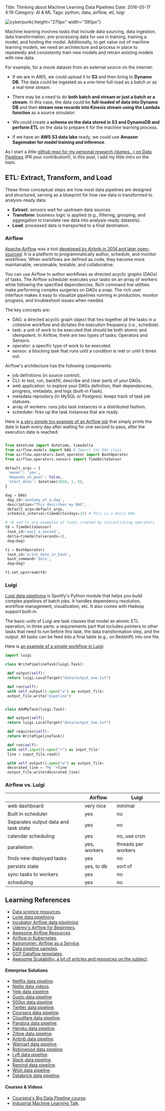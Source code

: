Title: Thinking about Machine Learning Data Pipelines
Date: 2016-05-17 4:19 
Category: AI & ML
Tags: python, data, airflow, etl, luigi


![cyberpunk](./cyberpunk/data_pip.png){:height="270px" width="390px"}

 Machine learning involves tasks that include data sourcing, data ingestion, data transformation, pre-processing data for use in training, training a model, and hosting the model. Additionally, to get value out of machine learning models, we need an architecture and process in place to repeatedly and consistently train new models and retrain existing models with new data.

For example, for a movie dataset from an external source on the internet:

* If we are in AWS, we could upload it to **S3** and then bring to **Dynamo DB**. The data could be ingested as a one-time full-load as a batch or as a real-time stream.

* There may be a need to do **both batch and stream or just a batch or a stream**. In this case, the data could be **full-loaded of data into Dynamo DB** and then **stream new records into Kinesis stream using the Lambda function** as a source simulator.

* We could create a **schema on the data stored in S3 and DynamoDB and perform ETL** on the data to prepare it for the machine learning process.

* If we have an **AWS S3 data lake** ready, we could use **Amazon Sagemaker for model training and inference**.

As I start a little [github repo for my personal research (dumps...) on Data Pipelines](https://github.com/bt3gl/Data-Pipelines) (PR your contribution!), in this post, I add my little intro on the topic.


## ETL: Extract, Transform, and Load

These three conceptual steps are how most data pipelines are designed and structured, serving as a blueprint for how raw data is transformed to analysis-ready data:

* **Extract**: sensors wait for upstream data sources.
* **Transform**: business logic is applied (e.g., filtering, grouping, and aggregation to translate raw data into analysis-ready datasets).
* **Load**: processed data is transported to a final destination.

### Airflow

[Apache Airflow](https://github.com/apache/airflow) was a tool [developed by Airbnb in 2014 and later open-sourced](https://medium.com/airbnb-engineering/airflow-a-workflow-management-platform-46318b977fd8). It is a platform to programmatically author, schedule, and monitor workflows. When workflows are defined as code, they become more maintainable, versionable, testable, and collaborative.

You can use Airflow to author workflows as directed acyclic graphs (DAGs) of tasks. The Airflow scheduler executes your tasks on an array of workers while following the specified dependencies. Rich command line utilities make performing complex surgeries on DAGs a snap. The rich user interface makes it easy to visualize pipelines running in production, monitor progress, and troubleshoot issues when needed.

The key concepts are:

* DAG: a directed acyclic graph object that ties together all the tasks in a cohesive workflow and dictates the execution frequency (i.e., schedule).
* task: a unit of work to be executed that should be both atomic and idempotent. In Airflow, there are two types of tasks: Operators and Sensors.
* operator: a specific type of work to be executed.
* sensor: a blocking task that runs until a condition is met or until it times out.
 
Airflow's architecture has the following components:

* job definitions (in source control).
* CLI: to test, run, backfill, describe and clear parts of your DAGs.
* web application: to explore your DAGs definition, their dependencies, progress, metadata, and logs (built-in Flask).
* metadata repository (in MySQL or Postgres): keeps track of task job statuses.
* array of workers: runs jobs task instances in a distributed fashion.
* scheduler: fires up the task instances that are ready.


Here is [a very simple toy example of an Airflow job](https://gist.github.com/robert8138/c6e492d00cd7b7e7626670ba2ed32e6a) that simply prints the date in bash every day after waiting for one second to pass, after the execution date is reached:

```python

from datetime import datetime, timedelta
from airflow.models import DAG # Import the DAG class
from airflow.operators.bash_operator import BashOperator
from airflow.operators.sensors import TimeDeltaSensor

default_args = {
 'owner': 'you',
 'depends_on_past': False,
 'start_date': datetime(2018, 1, 8),
}

dag = DAG(
 dag_id='anatomy_of_a_dag',
 description="This describes my DAG",
 default_args=default_args,
 schedule_interval=timedelta(days=1)) # This is a daily DAG.

# t0 and t1 are examples of tasks created by instantiating operators
t0 = TimeDeltaSensor(
 task_id='wait_a_second',
 delta=timedelta(seconds=1),
 dag=dag)

t1 = BashOperator(
 task_id='print_date_in_bash',
 bash_command='date',
 dag=dag)

t1.set_upstream(t0)
```

### Luigi

[Luigi data pipelining](https://github.com/spotify/luigi) is Spotify's Python module that helps you build complex pipelines of batch jobs. It handles dependency resolution, workflow management, visualization, etc. It also comes with Hadoop support built-in.

The basic units of Luigi are task classes that model an atomic ETL operation, in three parts: a requirements part that includes pointers to other tasks that need to run before this task, the data transformation step, and the output. All tasks can be feed into a final table (e.g., on Redshift) into one file.

Here is [an example of a simple workflow in Luigi](https://towardsdatascience.com/data-pipelines-luigi-airflow-everything-you-need-to-know-18dc741449b7):

```python
import luigi

class WritePipelineTask(luigi.Task):

 def output(self):
 return luigi.LocalTarget("data/output_one.txt")

 def run(self):
 with self.output().open("w") as output_file:
 output_file.write("pipeline")


class AddMyTask(luigi.Task):

 def output(self):
 return luigi.LocalTarget("data/output_two.txt")

 def requires(self):
 return WritePipelineTask()

 def run(self):
 with self.input().open("r") as input_file:
 line = input_file.read()

 with self.output().open("w") as output_file:
 decorated_line = "My "+line
 output_file.write(decorated_line)
```

### Airflow vs. Luigi


| | Airflow | Luigi |
|---------------------------------------|-----------------------|------------------------|
| web dashboard | very nice | minimal |
| Built in scheduler | yes | no |
| Separates output data and task state | yes | no |
| calendar scheduling | yes | no, use cron |
| parallelism | yes, workers | threads per workers |
| finds new deployed tasks | yes | no |
| persists state | yes, to db | sort of |
| sync tasks to workers | yes | no |
| scheduling | yes | no |



## Learning References

* [Data science resources](https://github.com/davidyakobovitch/data_science_resources).
* [Lorte data pipelining](https://github.com/instacart/lore).
* [Incubator Airflow data pipelining](https://github.com/apache/incubator-airflow)
* [Udemy's Airflow for Beginners](https://www.udemy.com/airflow-basic-for-beginners/).
* [Awesome Airflow Resources](https://github.com/jghoman/awesome-apache-airflow).
* [Airflow in Kubernetes](https://github.com/rolanddb/airflow-on-kubernetes).
* [Astronomer: Airflow as a Service](https://github.com/astronomer/astronomer).
* [Data pipeline samples](https://github.com/aws-samples/data-pipeline-samples/tree/master/samples).
* [GCP Dataflow templates](GoogleCloudPlatform/DataflowTemplates).
* [Awesome Scalability: a lot of articles and resources on the subject](https://github.com/binhnguyennus/awesome-scalability).

#### Enterprise Solutions

* [Netflix data pipeline](https://medium.com/netflix-techblog/evolution-of-the-netflix-data-pipeline-da246ca36905).
* [Netlix data videos](https://www.youtube.com/channel/UC00QATOrSH4K2uOljTnnaKw).
* [Yelp data pipeline](https://engineeringblog.yelp.com/2016/07/billions-of-messages-a-day-yelps-real-time-data-pipeline.html).
* [Gusto data pipeline](https://engineering.gusto.com/building-a-data-informed-culture/).
* [500px data pipeline](https://medium.com/@samson_hu/building-analytics-at-500px-92e9a7005c83.)
* [Twitter data pipeline](https://blog.twitter.com/engineering/en_us/topics/insights/2018/ml-workflows.html).
* [Coursera data pipeline](https://medium.com/@zhaojunzhang/building-data-infrastructure-in-coursera-15441ebe18c2).
* [Cloudfare data pipeline](https://blog.cloudflare.com/how-cloudflare-analyzes-1m-dns-queries-per-second/).
* [Pandora data pipeline](https://engineering.pandora.com/apache-airflow-at-pandora-1d7a844d68ee).
* [Heroku data pipeline](https://medium.com/@damesavram/running-airflow-on-heroku-ed1d28f8013d).
* [Zillow data pipeline](https://www.zillow.com/data-science/airflow-at-zillow/).
* [Airbnb data pipeline](https://medium.com/airbnb-engineering/https-medium-com-jonathan-parks-scaling-erf-23fd17c91166).
* [Walmart data pipeline](https://medium.com/walmartlabs/how-we-built-a-data-pipeline-with-lambda-architecture-using-spark-spark-streaming-9d3b4b4555d3).
* [Robinwood data pipeline](https://robinhood.engineering/why-robinhood-uses-airflow-aed13a9a90c8).
* [Lyft data pipeline](https://eng.lyft.com/running-apache-airflow-at-lyft-6e53bb8fccff).
* [Slack data pipeline](https://speakerdeck.com/vananth22/operating-data-pipeline-with-airflow-at-slack).
* [Remind data pipeline](https://medium.com/@RemindEng/beyond-a-redshift-centric-data-model-1e5c2b542442).
* [Wish data pipeline](https://medium.com/wish-engineering/scaling-analytics-at-wish-619eacb97d16).
* [Databrick data pipeline](https://databricks.com/blog/2017/03/31/delivering-personalized-shopping-experience-apache-spark-databricks.html).

#### Courses & Videos

* [Coursera's Big Data Pipeline course](https://www.coursera.org/lecture/big-data-integration-processing/big-data-processing-pipelines-c4Wyd).
* [Industrial Machine Learning Talk](https://www.youtube.com/watch?v=3JYDT8lap5U).



